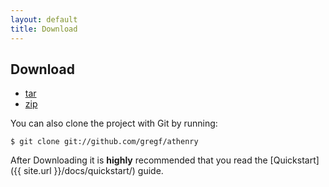 ```yaml
---
layout: default
title: Download 
---
```


Download
--------

- [tar](http://github.com/gregf/athenry/tarball/master)  
- [zip](http://github.com/gregf/athenry/zipball/master)  

You can also clone the project with Git by running: 

    $ git clone git://github.com/gregf/athenry

After Downloading it is **highly** recommended that you read the [Quickstart]({{ site.url }}/docs/quickstart/) guide.
